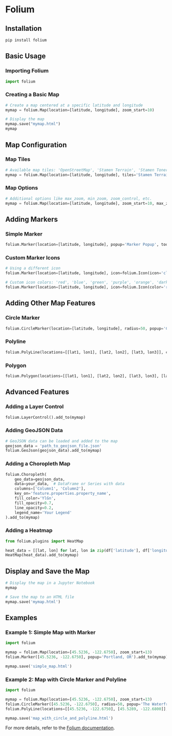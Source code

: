 
# Folium

## Installation
```bash
pip install folium
```

## Basic Usage

### Importing Folium
```python
import folium
```

### Creating a Basic Map
```python
# Create a map centered at a specific latitude and longitude
mymap = folium.Map(location=[latitude, longitude], zoom_start=10)

# Display the map
mymap.save("mymap.html")
mymap
```

## Map Configuration

### Map Tiles
```python
# Available map tiles: 'OpenStreetMap', 'Stamen Terrain', 'Stamen Toner', 'Stamen Watercolor', 'CartoDB positron', 'CartoDB dark_matter'
mymap = folium.Map(location=[latitude, longitude], tiles='Stamen Terrain', zoom_start=10)
```

### Map Options
```python
# Additional options like max_zoom, min_zoom, zoom_control, etc.
mymap = folium.Map(location=[latitude, longitude], zoom_start=10, max_zoom=18, min_zoom=5, zoom_control=True)
```

## Adding Markers

### Simple Marker
```python
folium.Marker(location=[latitude, longitude], popup='Marker Popup', tooltip='Click for more').add_to(mymap)
```

### Custom Marker Icons
```python
# Using a different icon
folium.Marker(location=[latitude, longitude], icon=folium.Icon(icon='cloud')).add_to(mymap)

# Custom icon colors: 'red', 'blue', 'green', 'purple', 'orange', 'darkred', 'lightred', 'beige', 'darkblue', 'darkgreen', 'cadetblue', 'darkpurple', 'white', 'pink', 'lightblue', 'lightgreen', 'gray', 'black', 'lightgray'
folium.Marker(location=[latitude, longitude], icon=folium.Icon(color='red', icon='info-sign')).add_to(mymap)
```

## Adding Other Map Features

### Circle Marker
```python
folium.CircleMarker(location=[latitude, longitude], radius=50, popup='Circle Popup', color='#3186cc', fill=True, fill_color='#3186cc').add_to(mymap)
```

### Polyline
```python
folium.PolyLine(locations=[[lat1, lon1], [lat2, lon2], [lat3, lon3]], color='blue').add_to(mymap)
```

### Polygon
```python
folium.Polygon(locations=[[lat1, lon1], [lat2, lon2], [lat3, lon3], [lat4, lon4]], color='green', fill=True, fill_color='green').add_to(mymap)
```

## Advanced Features

### Adding a Layer Control
```python
folium.LayerControl().add_to(mymap)
```

### Adding GeoJSON Data
```python
# GeoJSON data can be loaded and added to the map
geojson_data = 'path_to_geojson_file.json'
folium.GeoJson(geojson_data).add_to(mymap)
```

### Adding a Choropleth Map
```python
folium.Choropleth(
    geo_data=geojson_data,
    data=your_data,  # DataFrame or Series with data
    columns=['Column1', 'Column2'],
    key_on='feature.properties.property_name',
    fill_color='YlGn',
    fill_opacity=0.7,
    line_opacity=0.2,
    legend_name='Your Legend'
).add_to(mymap)
```

### Adding a Heatmap
```python
from folium.plugins import HeatMap

heat_data = [[lat, lon] for lat, lon in zip(df['latitude'], df['longitude'])]
HeatMap(heat_data).add_to(mymap)
```

## Display and Save the Map
```python
# Display the map in a Jupyter Notebook
mymap

# Save the map to an HTML file
mymap.save('mymap.html')
```

## Examples

### Example 1: Simple Map with Marker
```python
import folium

mymap = folium.Map(location=[45.5236, -122.6750], zoom_start=13)
folium.Marker([45.5236, -122.6750], popup='Portland, OR').add_to(mymap)

mymap.save('simple_map.html')
```

### Example 2: Map with Circle Marker and Polyline
```python
import folium

mymap = folium.Map(location=[45.5236, -122.6750], zoom_start=13)
folium.CircleMarker([45.5236, -122.6750], radius=50, popup='The Waterfront', color='#3186cc', fill=True, fill_color='#3186cc').add_to(mymap)
folium.PolyLine(locations=[[45.5236, -122.6750], [45.5289, -122.6800]], color='blue').add_to(mymap)

mymap.save('map_with_circle_and_polyline.html')
```

For more details, refer to the [Folium documentation](https://python-visualization.github.io/folium/).

